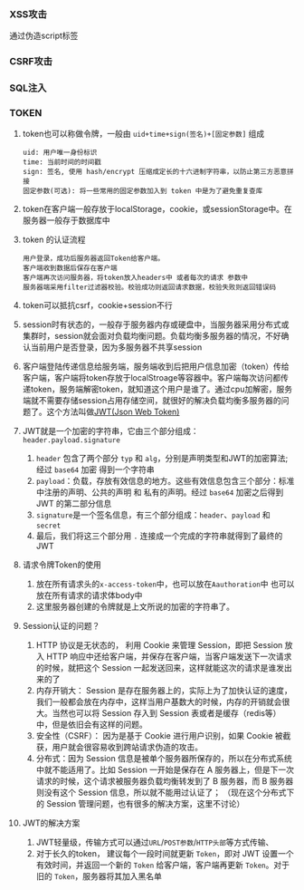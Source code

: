 ### XSS攻击

通过伪造script标签



### CSRF攻击



### SQL注入



### TOKEN

1. token也可以称做令牌，一般由 `uid+time+sign(签名)+[固定参数]` 组成

   ```
   uid: 用户唯一身份标识
   time: 当前时间的时间戳
   sign: 签名, 使用 hash/encrypt 压缩成定长的十六进制字符串，以防止第三方恶意拼接
   固定参数(可选): 将一些常用的固定参数加入到 token 中是为了避免重复查库
   ```

2. token在客户端一般存放于localStorage，cookie，或sessionStorage中。在服务器一般存于数据库中

3. token 的认证流程

   ```
   用户登录，成功后服务器返回Token给客户端。
   客户端收到数据后保存在客户端
   客户端再次访问服务器，将token放入headers中 或者每次的请求 参数中
   服务器端采用filter过滤器校验。校验成功则返回请求数据，校验失败则返回错误码
   ```

4. token可以抵抗csrf，cookie+session不行

5. session时有状态的，一般存于服务器内存或硬盘中，当服务器采用分布式或集群时，session就会面对负载均衡问题。负载均衡多服务器的情况，不好确认当前用户是否登录，因为多服务器不共享session

6. 客户端登陆传递信息给服务端，服务端收到后把用户信息加密（token）传给客户端，客户端将token存放于localStroage等容器中。客户端每次访问都传递token，服务端解密token，就知道这个用户是谁了。通过cpu加解密，服务端就不需要存储session占用存储空间，就很好的解决负载均衡多服务器的问题了。这个方法叫做[JWT(Json Web Token)](https://huanqiang.wang/2017/12/28/JWT%20%E4%BB%8B%E7%BB%8D/)

7. JWT就是一个加密的字符串，它由三个部分组成：`header.payload.signature`

   1. `header` 包含了两个部分 `typ` 和 `alg`，分别是声明类型和JWT的加密算法; 经过 `base64` 加密 得到一个字符串
   2. `payload`：负载，存放有效信息的地方。这些有效信息包含三个部分：标准中注册的声明、公共的声明 和 私有的声明。经过 `base64` 加密之后得到 JWT 的第二部分信息
   3. `signature`是一个签名信息，有三个部分组成：`header`、`payload` 和 `secret`
   4. 最后，我们将这三个部分用 `.` 连接成一个完成的字符串就得到了最终的 JWT

8. 请求令牌Token的使用

   1. 放在所有请求头的`x-access-token`中，也可以放在`Aauthoration`中 也可以放在所有请求的请求体body中
   2. 这里服务器创建的令牌就是上文所说的加密的字符串了。

9. Session认证的问题？

   1. HTTP 协议是无状态的，  利用 Cookie 来管理 Session，即把 Session 放入 HTTP 响应中还给客户端，并保存在客户端，当客户端发送下一次请求的时候，就把这个 Session 一起发送回来，这样就能这次的请求是谁发出来的了
   2. 内存开销大： Session 是存在服务器上的，实际上为了加快认证的速度，我们一般都会放在内存中，这样当用户基数大的时候，内存的开销就会很大。当然也可以将 Session 存入到 Session 表或者是缓存（redis等）中，但是依旧会有这样的问题。
   3. 安全性（CSRF）： 因为是基于 Cookie 进行用户识别，如果 Cookie 被截获，用户就会很容易收到跨站请求伪造的攻击。
   4. 分布式：因为 Session 信息是被单个服务器所保存的，所以在分布式系统中就不能适用了。比如 Session 一开始是保存在 A 服务器上，但是下一次请求的时候，这个请求被服务器负载均衡转发到了 B 服务器，而 B 服务器则没有这个 Session 信息，所以就不能用过认证了； （现在这个分布式下的 Session 管理问题，也有很多的解决方案，这里不讨论）

10. JWT的解决方案

    1. JWT轻量级，传输方式可以通过`URL`/`POST参数`/`HTTP头部`等方式传输、
    2. 对于长久的token， 建议每个一段时间就更新 `Token`，即对 JWT 设置一个有效时间，并返回一个新的 `Token` 给客户端，客户端再更新 `Token`。对于旧的 `Token`，服务器将其加入黑名单

